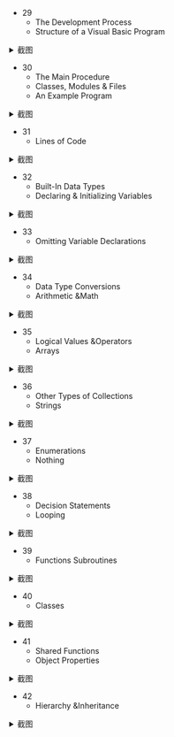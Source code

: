 - 29
  - The Development Process
  - Structure of a Visual Basic Program
<details>
<summary> 截图 </summary>
  
![5161695718830_ pic](https://github.com/ChenxingWang93/Using-NX-Open-to-Improve-Workflows/assets/31954987/6de7f571-d98a-48fd-aaea-42a28a99eb2d)
</details>


- 30
  - The Main Procedure
  - Classes, Modules & Files
  - An Example Program

<details>
<summary> 截图 </summary>

![5171695719013_ pic](https://github.com/ChenxingWang93/Using-NX-Open-to-Improve-Workflows/assets/31954987/2a2f0538-b9cb-4478-bfca-62f1974d8964)
</details>


- 31
  - Lines of Code
<details>
<summary> 截图 </summary>

![5181695719016_ pic](https://github.com/ChenxingWang93/Using-NX-Open-to-Improve-Workflows/assets/31954987/c17dbf5f-d319-408f-b60d-9f8337324cb3)
</details>


- 32
  - Built-In Data Types
  - Declaring & Initializing Variables
<details>
<summary> 截图 </summary>

![5191695719020_ pic](https://github.com/ChenxingWang93/Using-NX-Open-to-Improve-Workflows/assets/31954987/9d2cf485-83cb-412d-8723-d00345c21818)
</details>


- 33
  - Omitting Variable Declarations
<details>
<summary> 截图 </summary>

![5201695719024_ pic](https://github.com/ChenxingWang93/Using-NX-Open-to-Improve-Workflows/assets/31954987/d58bee58-1441-42ed-83bd-945859b58db1)
</details>


- 34
  - Data Type Conversions
  - Arithmetic &Math
<details>
<summary> 截图 </summary>

![5211695719029_ pic](https://github.com/ChenxingWang93/Using-NX-Open-to-Improve-Workflows/assets/31954987/b9fa771a-d40f-46d4-ad4e-aaa5ef4ff9f8)
</details>


- 35
  - Logical Values &Operators
  - Arrays
<details>
<summary> 截图 </summary>

![5221695719032_ pic](https://github.com/ChenxingWang93/Using-NX-Open-to-Improve-Workflows/assets/31954987/420ca2a7-08b1-49f3-9861-8b22c611b7ba)
</details>


- 36
  - Other Types of Collections
  - Strings
<details>
<summary> 截图 </summary>

![5231695719035_ pic](https://github.com/ChenxingWang93/Using-NX-Open-to-Improve-Workflows/assets/31954987/bf4b9c62-6bd0-4348-a81d-ac1a72d189ec)
</details>


- 37
  - Enumerations
  - Nothing
<details>
<summary> 截图 </summary>
  
![5241695719039_ pic](https://github.com/ChenxingWang93/Using-NX-Open-to-Improve-Workflows/assets/31954987/96c7b26d-2f51-47d9-9ae5-03a23c1cbc47)
</details>


- 38
  - Decision Statements
  - Looping

<details>
<summary> 截图 </summary>
  
![5251695719042_ pic](https://github.com/ChenxingWang93/Using-NX-Open-to-Improve-Workflows/assets/31954987/7c871e7b-93b6-453c-8d93-16a1f87306eb)
</details>


- 39
  - Functions Subroutines
<details>
<summary> 截图 </summary>

![5261695719045_ pic_hd](https://github.com/ChenxingWang93/Using-NX-Open-to-Improve-Workflows/assets/31954987/64c2f84d-4afb-4974-af24-007660ba0c08)
</details>


- 40
  - Classes
<details>
<summary> 截图 </summary>

![5271695719048_ pic_hd](https://github.com/ChenxingWang93/Using-NX-Open-to-Improve-Workflows/assets/31954987/7b80dcbe-dea6-47f8-8a9d-1fa8a5af11cf)
</details>


- 41
  - Shared Functions
  - Object Properties

<details>
<summary> 截图 </summary>
  
![5281695719060_ pic](https://github.com/ChenxingWang93/Using-NX-Open-to-Improve-Workflows/assets/31954987/632e7620-9afb-4032-9f38-1b0f402353fe)
</details>


- 42
  - Hierarchy &Inheritance

<details>
<summary> 截图 </summary>
  
![5291695719065_ pic](https://github.com/ChenxingWang93/Using-NX-Open-to-Improve-Workflows/assets/31954987/90d373e1-8329-45c8-9fa4-22fdc408ddd5)
</details>
